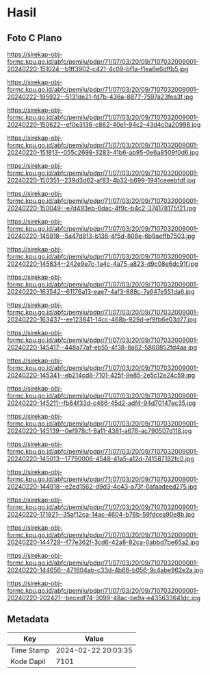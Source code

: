 # Hasil

## Foto C Plano

https://sirekap-obj-formc.kpu.go.id/abfc/pemilu/pdpr/71/07/03/20/09/7107032009001-20240220-151024--b1ff3902-c421-4c09-bf1a-f1ea6e6dffb5.jpg

https://sirekap-obj-formc.kpu.go.id/abfc/pemilu/pdpr/71/07/03/20/09/7107032009001-20240222-195922--5131de21-fd7b-436a-8877-7597a23fea3f.jpg

https://sirekap-obj-formc.kpu.go.id/abfc/pemilu/pdpr/71/07/03/20/09/7107032009001-20240220-150622--ef0e3136-c862-40e1-94c2-43d4c0a20998.jpg

https://sirekap-obj-formc.kpu.go.id/abfc/pemilu/pdpr/71/07/03/20/09/7107032009001-20240220-151813--055c2698-3283-41b6-ab95-0e6a8509f0d6.jpg

https://sirekap-obj-formc.kpu.go.id/abfc/pemilu/pdpr/71/07/03/20/09/7107032009001-20240220-150351--239d3d62-af83-4b32-b699-1941ceeebfdf.jpg

https://sirekap-obj-formc.kpu.go.id/abfc/pemilu/pdpr/71/07/03/20/09/7107032009001-20240220-150049--e7d493eb-6dac-4f9c-b4c2-374178175f21.jpg

https://sirekap-obj-formc.kpu.go.id/abfc/pemilu/pdpr/71/07/03/20/09/7107032009001-20240220-145918--5a47d813-b136-4f5d-808e-6b9aeffb7503.jpg

https://sirekap-obj-formc.kpu.go.id/abfc/pemilu/pdpr/71/07/03/20/09/7107032009001-20240220-145834--242e9e7c-1a4c-4a75-a823-d9c08e6dc91f.jpg

https://sirekap-obj-formc.kpu.go.id/abfc/pemilu/pdpr/71/07/03/20/09/7107032009001-20240220-163542--61176a13-eae7-4af3-888c-7a647e551da6.jpg

https://sirekap-obj-formc.kpu.go.id/abfc/pemilu/pdpr/71/07/03/20/09/7107032009001-20240220-163437--ee123841-14cc-468b-929d-ef9fb6e03d77.jpg

https://sirekap-obj-formc.kpu.go.id/abfc/pemilu/pdpr/71/07/03/20/09/7107032009001-20240220-145417--448a77af-eb55-4f38-8a62-5860852fd4aa.jpg

https://sirekap-obj-formc.kpu.go.id/abfc/pemilu/pdpr/71/07/03/20/09/7107032009001-20240220-145341--eb214cd8-7101-425f-9e85-2e5c12e24c59.jpg

https://sirekap-obj-formc.kpu.go.id/abfc/pemilu/pdpr/71/07/03/20/09/7107032009001-20240220-145211--fb64f33d-c466-45d2-adf4-94d70147ec35.jpg

https://sirekap-obj-formc.kpu.go.id/abfc/pemilu/pdpr/71/07/03/20/09/7107032009001-20240220-145139--0ef978c1-8a11-4381-a678-ac790507d118.jpg

https://sirekap-obj-formc.kpu.go.id/abfc/pemilu/pdpr/71/07/03/20/09/7107032009001-20240220-145013--17790006-4548-41a5-a12d-741587182fc0.jpg

https://sirekap-obj-formc.kpu.go.id/abfc/pemilu/pdpr/71/07/03/20/09/7107032009001-20240220-144918--e2ed1562-d9d3-4c43-a73f-0afaadeed275.jpg

https://sirekap-obj-formc.kpu.go.id/abfc/pemilu/pdpr/71/07/03/20/09/7107032009001-20240220-171821--35af12ca-14ac-4604-b76b-59fdcea90e8b.jpg

https://sirekap-obj-formc.kpu.go.id/abfc/pemilu/pdpr/71/07/03/20/09/7107032009001-20240220-144729--f77e362f-3cd6-42a8-82ca-0abbd7be65a2.jpg

https://sirekap-obj-formc.kpu.go.id/abfc/pemilu/pdpr/71/07/03/20/09/7107032009001-20240220-144656--471604ab-c33d-4b66-b056-9c4abe962e2a.jpg

https://sirekap-obj-formc.kpu.go.id/abfc/pemilu/pdpr/71/07/03/20/09/7107032009001-20240220-202421--becedf74-3099-48ac-be9a-e435633641dc.jpg


## Metadata

| Key        | Value               |
| ---------- | ------------------- |
| Time Stamp | 2024-02-22 20:03:35 |
| Kode Dapil | 7101                |



